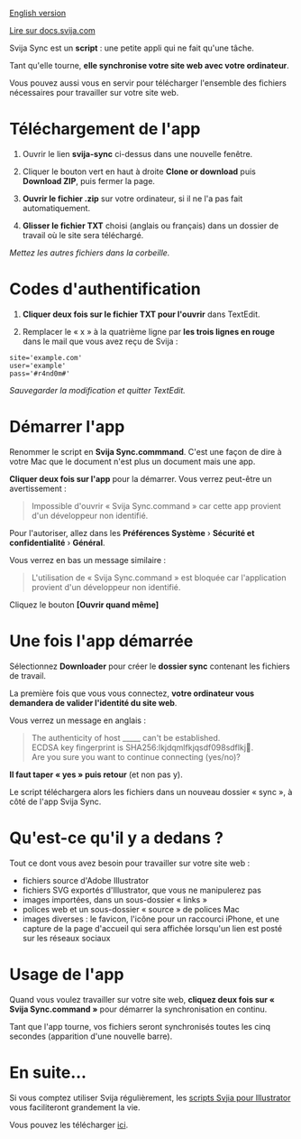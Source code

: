 [English version](https://github.com/svijasvg/svija-sync)

[Lire sur docs.svija.com](https://docs.svija.com/fr/tuto-1-1-svija-sync)

Svija Sync est un **script** : une petite appli qui ne fait qu'une tâche.

Tant qu'elle tourne, **elle synchronise votre site web avec votre ordinateur**.

Vous pouvez aussi vous en servir pour télécharger l'ensemble des fichiers nécessaires pour travailler sur votre site web.

# Téléchargement de l'app

1. Ouvrir le lien **svija-sync** ci-dessus dans une nouvelle fenêtre.

2. Cliquer le bouton vert en haut à droite **Clone or download** puis **Download ZIP**, puis fermer la page.

3. **Ouvrir le fichier .zip** sur votre ordinateur, si il ne l'a pas fait automatiquement.

4. **Glisser le fichier TXT** choisi (anglais ou français) dans un dossier de travail où le site sera téléchargé.

*Mettez les autres fichiers dans la corbeille.*

# Codes d'authentification

1. **Cliquer deux fois sur le fichier TXT pour l'ouvrir** dans TextEdit.

2. Remplacer le « x » à la quatrième ligne par **les trois lignes en rouge** dans le mail que vous avez reçu de Svija :

```
site='example.com'  
user='example'  
pass='#r4nd0m#'  
```
*Sauvegarder la modification et quitter TextEdit.*

# Démarrer l'app

Renommer le script en **Svija Sync.commmand**. C'est une façon de dire à votre Mac que le document n'est plus un document mais une app.

**Cliquer deux fois sur l'app** pour la démarrer. Vous verrez peut-être un avertissement :

>Impossible d'ouvrir « Svija Sync.command » car cette app provient d'un développeur non identifié.

Pour l'autoriser, allez dans les **Préférences Système** › **Sécurité et confidentialité** › **Général**.

Vous verrez en bas un message similaire :
>L'utilisation de « Svija Sync.command » est bloquée car l'application provient d'un développeur non identifié.Cliquez le bouton **[Ouvrir quand même]**

# Une fois l'app démarréeSélectionnez **Downloader** pour créer le **dossier sync** contenant les fichiers de travail.

La première fois que vous vous connectez, **votre ordinateur vous demandera de valider l'identité du site web**.

Vous verrez un message en anglais :
>The authenticity of host _____ can't be established.  
>ECDSA key fingerprint is SHA256:lkjdqmlfkjqsdf098sdflkj.  
>Are you sure you want to continue connecting (yes/no)?
**Il faut taper « yes » puis retour** (et non pas y).Le script téléchargera alors les fichiers dans un nouveau dossier « sync », à côté de l'app Svija Sync.

# Qu'est-ce qu'il y a dedans ?

Tout ce dont vous avez besoin pour travailler sur votre site web :

* fichiers source d'Adobe Illustrator
* fichiers SVG exportés d'Illustrator, que vous ne manipulerez pas
* images importées, dans un sous-dossier « links »
* polices web et un sous-dossier « source » de polices Mac
* images diverses : le favicon, l'icône pour un raccourci iPhone, et une capture de la page d'accueil qui sera affichée lorsqu'un lien est posté sur les réseaux sociaux

# Usage de l'app

Quand vous voulez travailler sur votre site web, **cliquez deux fois sur « Svija Sync.command »** pour démarrer la synchronisation en continu.

Tant que l'app tourne, vos fichiers seront synchronisés toutes les cinq secondes (apparition d'une nouvelle barre).

# En suite…

Si vous comptez utiliser Svija régulièrement, les [scripts Svjia pour Illustrator](https://github.com/svijasvg/illustrator-scripts) vous faciliteront grandement la vie.

Vous pouvez les télécharger [ici](https://github.com/svijasvg/illustrator-scripts).